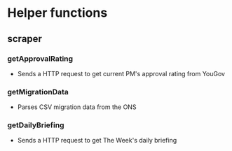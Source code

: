 # Helper functions

## scraper

### getApprovalRating
* Sends a HTTP request to get current PM's approval rating from YouGov

### getMigrationData
* Parses CSV migration data from the ONS

### getDailyBriefing
* Sends a HTTP request to get The Week's daily briefing
